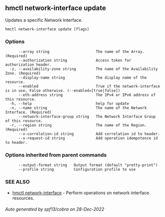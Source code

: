 ## hmctl network-interface update

Updates a specific Network Interface.

```
hmctl network-interface update [flags]
```

### Options

```
      --array string                     The name of the Array. (Required)
      --authorization string             Access token for authorization header.
  -z, --availability-zone string         The name of the Availability Zone. (Required)
      --display-name string              The display name of the resource.
      --enabled                          True if the network-interface is in use, False otherwise. (--enabled=[true|false])
      --eth-address string               The IPv4 or IPv6 address of this resource.
  -h, --help                             help for update
  -n, --name string                      The name of the Network Interface. (Required)
      --network-interface-group string   The Network Interface Group of this resource.
  -r, --region string                    The name of the Region. (Required)
      --x-correlation-id string          Add correlation id to header.
      --x-request-id string              Add operation idempotence id to header.
```

### Options inherited from parent commands

```
      --output-format string   Output format (default "pretty-print")
      --profile string         Configuration profile to use
```

### SEE ALSO

* [hmctl network-interface](hmctl_network-interface.md)	 - Perform operations on network interface resources.

###### Auto generated by spf13/cobra on 28-Dec-2022

